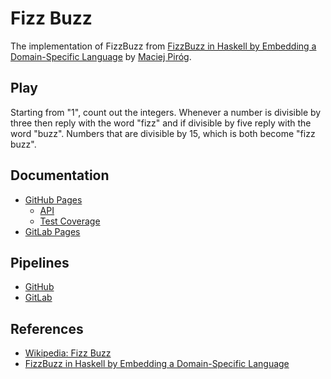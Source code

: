 # Fizz Buzz

The implementation of FizzBuzz from [FizzBuzz in Haskell by Embedding a
Domain-Specific
Language](https://themonadreader.files.wordpress.com/2014/04/fizzbuzz.pdf) by
[Maciej Piróg](mailto:hmaciej.adam.pirog@gmail.com).

## Play

Starting from "1", count out the integers. Whenever a number is divisible by
three then reply with the word "fizz" and if divisible by five reply with the
word "buzz". Numbers that are divisible by 15, which is both become "fizz buzz".

## Documentation

* [GitHub Pages](https://frankhjung.github.io/haskell-fizzbuzz/)
	* [API](https://frankhjung.github.io/haskell-fizzbuzz/index.html)
	* [Test Coverage](https://frankhjung.github.io/haskell-fizzbuzz/fizzbuzz/test/hpc_index.html)
* [GitLab Pages](https://frankhjung1.gitlab.io/haskell-fizzbuzz/)

## Pipelines

* [GitHub](https://github.com/frankhjung/haskell-fizzbuzz/actions)
* [GitLab](https://gitlab.com/frankhjung1/haskell-fizzbuzz/pipelines)

## References

* [Wikipedia: Fizz Buzz](https://en.wikipedia.org/wiki/Fizz_buzz)
* [FizzBuzz in Haskell by Embedding a Domain-Specific
	Language](https://themonadreader.files.wordpress.com/2014/04/fizzbuzz.pdf)

